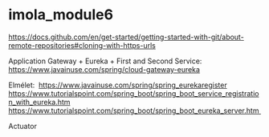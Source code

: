 # imola_module6

 https://docs.github.com/en/get-started/getting-started-with-git/about-remote-repositories#cloning-with-https-urls

Application Gateway + Eureka + First and Second Service:     
https://www.javainuse.com/spring/cloud-gateway-eureka

Elmélet: 
https://www.javainuse.com/spring/spring_eurekaregister
https://www.tutorialspoint.com/spring_boot/spring_boot_service_registration_with_eureka.htm
https://www.tutorialspoint.com/spring_boot/spring_boot_eureka_server.htm 

Actuator

